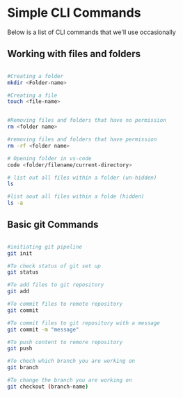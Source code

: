 # Simple CLI Commands

Below is a list of CLI commands that we'll use occasionally 

## Working with files and folders

```Bash

#Creating a folder
mkdir <Folder-name>

#Creating a file
touch <file-name>


#Removing files and folders that have no permission
rm <folder name>

#removing files and folders that have permission
rm -rf <folder name>

# Opening folder in vs-code
code <folder/filename/current-directory>

# list out all files within a folder (un-hidden)
ls

#list aout all files within a folde (hidden)
ls -a
```

## Basic git Commands

```Bash

#initiating git pipeline
git init

#To check status of git set up
git status

#To add files to git repository
git add

#To commit files to remote repository
git commit

#To commit files to git repository with a message
git commit -m "message"

#To push content to remore repository
git push

#To chech which branch you are working on
git branch

#To change the branch you are working on
git checkout (branch-name)

```